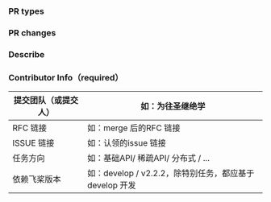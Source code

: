 <!-- Demo: https://github.com/PaddlePaddle/Paddle/pull/24810 -->
### PR types
<!-- One of [ New features | Bug fixes | Function optimization | Performance optimization | Breaking changes | Others ] -->

### PR changes
<!-- One of [ OPs | APIs | Docs | Others ] -->

### Describe
<!-- Describe what this PR does -->

### Contributor Info（required）
<!-- Demo: https://github.com/PaddlePaddle/Paddle/pull/40777 -->
|提交团队（或提交人） | 如：为往圣继绝学 | 
|---|---|
|RFC 链接 | 如：merge 后的RFC 链接 | 
|ISSUE 链接 | 如：认领的issue 链接 | 
|任务方向 | 如：基础API/ 稀疏API/ 分布式 / ... | 
|依赖飞桨版本 | 如：develop / v2.2.2，除特别任务，都应基于develop 开发 | 
